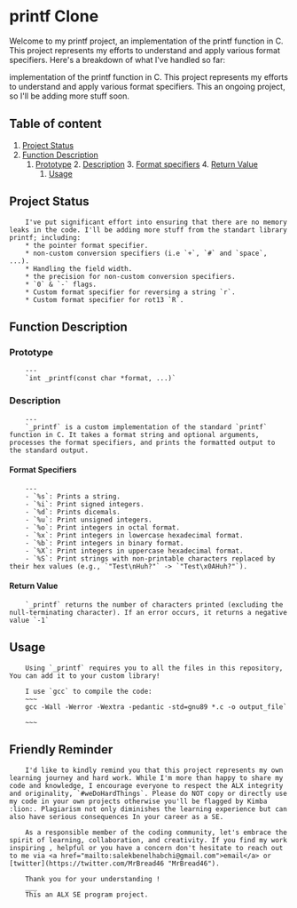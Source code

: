 # printf Clone

Welcome to my printf project, an implementation of the printf function in C. This project represents my efforts to understand and apply various format specifiers. Here's a breakdown of what I've handled so far:

implementation of the printf function in C. This project represents my efforts to understand and apply various format specifiers. This an ongoing project, so I'll be adding more stuff soon.

## Table of content

1. [Project Status](##Project-Status "Ongoing")
1. [Function Description](#Function-Description "_printf")
   1. [Prototype](###Prototype "prototype")
      2. [Description](###Description "description")
         3. [Format specifiers](###Format-Specifiers "Availaible")
	    4. [Return Value](###Return-Value "return")
	    1. [Usage](##Usage "Compile it!")   
## Project Status
	    I've put significant effort into ensuring that there are no memory leaks in the code. I'll be adding more stuff from the standart library printf; including:
	    * the pointer format specifier.
	    * non-custom conversion specifiers (i.e `+`, `#` and `space`, ...).
	    * Handling the field width.
	    * the precision for non-custom conversion specifiers.
	    * `0` & `-` flags.
	    * Custom format specifier for reversing a string `r`.
	    * Custom format specifier for rot13 `R`.

## Function Description

### Prototype
	    ---
	    `int _printf(const char *format, ...)`

### Description
	    ---
	    `_printf` is a custom implementation of the standard `printf` function in C. It takes a format string and optional arguments, processes the format specifiers, and prints the formatted output to the standard output.

#### Format Specifiers
	    ---
	    - `%s`: Prints a string.
	    - `%i`: Print signed integers.
	    - `%d`: Prints dicemals.
	    - `%u`: Print unsigned integers.
	    - `%o`: Print integers in octal format.
	    - `%x`: Print integers in lowercase hexadecimal format.
	    - `%b`: Print integers in binary format.
	    - `%X`: Print integers in uppercase hexadecimal format.
	    - `%S`: Print strings with non-printable characters replaced by their hex values (e.g., `"Test\nHuh?"` -> `"Test\x0AHuh?"`).

#### Return Value

	    `_printf` returns the number of characters printed (excluding the null-terminating character). If an error occurs, it returns a negative value `-1`

## Usage
	    Using `_printf` requires you to all the files in this repository, You can add it to your custom library!

	    I use `gcc` to compile the code:
	    ~~~
	    gcc -Wall -Werror -Wextra -pedantic -std=gnu89 *.c -o output_file`

	    ~~~
## Friendly Reminder
	    I'd like to kindly remind you that this project represents my own learning journey and hard work. While I'm more than happy to share my code and knowledge, I encourage everyone to respect the ALX integrity and originality, `#weDoHardThings`. Please do NOT copy or directly use my code in your own projects otherwise you'll be flagged by Kimba :lion:. Plagiarism not only diminishes the learning experience but can also have serious consequences In your career as a SE.

	    As a responsible member of the coding community, let's embrace the spirit of learning, collaboration, and creativity. If you find my work inspiring , helpful or you have a concern don't hesitate to reach out to me via <a href="mailto:salekbenelhabchi@gmail.com">email</a> or [twitter](https://twitter.com/MrBread46 "MrBread46").

	    Thank you for your understanding !
	    ___
	    This an ALX SE program project.

